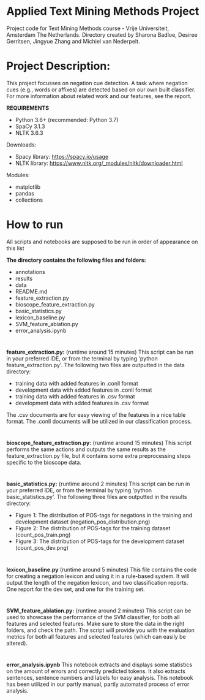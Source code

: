 # Applied Text Mining Methods Project
Project code for Text Mining Methods course - Vrije Universiteit, Amsterdam The Netherlands.
Directory created by Sharona Badloe, Desiree Gerritsen, Jingyue Zhang and Michiel van Nederpelt. 

# Project Description:
This project focusses on negation cue detection. A task where negation cues (e.g., words or affixes) are detected based on our own built classifier. 
For more information about related work and our features, see the report.

**REQUIREMENTS**

- Python 3.6+ (recommended: Python 3.7)
- SpaCy 3.1.3
- NLTK 3.6.3

Downloads: 
- Spacy library: https://spacy.io/usage
- NLTK library: https://www.nltk.org/_modules/nltk/downloader.html

Modules:
- matplotlib
- pandas
- collections 

# How to run
All scripts and notebooks are supposed to be run in order of appearance on this list

**The directory contains the following files and folders:**
- annotations
- results
- data
- README.md
- feature_extraction.py
- bioscope_feature_extraction.py
- basic_statistics.py
- lexicon_baseline.py
- SVM_feature_ablation.py
- error_analysis.ipynb

#

**feature_extraction.py:** (runtime around 15 minutes)
This script can be run in your preferred IDE, or from the terminal by typing 'python feature_extraction.py'.
The following two files are outputted in the data directory: 

- training data with added features in .conll format
- development data with added features in .conll format
- training data with added features in .csv format
- development data with added features in .csv format

The .csv documents are for easy viewing of the features in a nice table format. The .conll documents will be utilized in our classification process.

#

**bioscope_feature_extraction.py:** (runtime around 15 minutes)
This script performs the same actions and outputs the same results as the feature_extraction.py file, but it contains some extra preprocessing steps specific to the bioscope data. 

#

**basic_statistics.py:** (runtime around 2 minutes)
This script can be run in your preferred IDE, or from the terminal by typing 'python basic_statistics.py'.
The following three files are outputted in the results directory:
- Figure 1: The distribution of POS-tags for negations in the training and development dataset (negation_pos_distribution.png)
- Figure 2: The distribution of POS-tags for the training dataset (count_pos_train.png)
- Figure 3: The distribution of POS-tags for the development dataset (count_pos_dev.png)

#

**lexicon_baseline.py** (runtime around 5 minutes)
This file contains the code for creating a negation lexicon and using it in a rule-based system. It will output the length of the 
negation lexicon, and two classification reports. One report for the dev set, and one for the training set.

#

**SVM_feature_ablation.py:** (runtime around 2 minutes)
This script can be used to showcase the performance of the SVM classifier, for both all features and selected features.
Make sure to store the data in the right folders, and check the path.
The script will provide you with the evaluation metrics for both all features and selected features (which can easily be altered).

#

**error_analysis.ipynb**
This notebook extracts and displays some statistics on the amount of errors and correctly predicted tokens. It also extracts sentences, sentence numbers and labels for easy analysis. This notebook has been utilized in our partly manual, partly automated process of error analysis.

